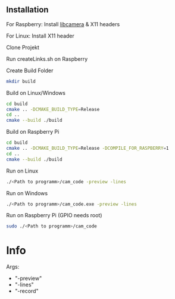 ## Installation

For Raspberry:
Install [libcamera](https://github.com/kbingham/libcamera) & X11 headers

For Linux:
Install X11 header

Clone Projekt

Run createLinks.sh on Raspberry

Create Build Folder
```sh
mkdir build
```

Build on Linux/Windows
```sh
cd build
cmake .. -DCMAKE_BUILD_TYPE=Release
cd ..
cmake --build ./build
```

Build on Raspberry Pi
```sh
cd build
cmake .. -DCMAKE_BUILD_TYPE=Release -DCOMPILE_FOR_RASPBERRY=1
cd ..
cmake --build ./build
```

Run on Linux
```sh
./<Path to programm>/cam_code -preview -lines
```

Run on Windows
```sh
./<Path to programm>/cam_code.exe -preview -lines
```

Run on Raspberry Pi
(GPIO needs root)
```sh
sudo ./<Path to programm>/cam_code
```

# Info
Args:
- "-preview"
- "-lines"
- "-record"
